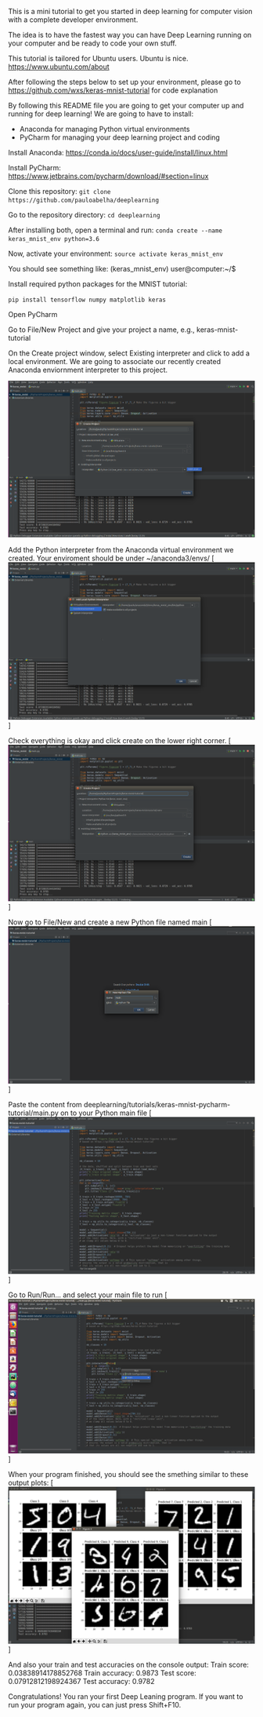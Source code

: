 
This is a mini tutorial to get you started in deep learning for computer vision with a complete developer environment.

The idea is to have the fastest way you can have Deep Learning running on your computer and be ready to code your own stuff.

This tutorial is tailored for Ubuntu users. Ubuntu is nice. https://www.ubuntu.com/about

After following the steps below to set up your environment, please go to https://github.com/wxs/keras-mnist-tutorial for code explanation

By following this README file you are going to get your computer up and running for deep learning!
We are going to have to install:
+ Anaconda for managing Python virtual environments
+ PyCharm for managing your deep learning project and coding

Install Anaconda: https://conda.io/docs/user-guide/install/linux.html

Install PyCharm: https://www.jetbrains.com/pycharm/download/#section=linux

Clone this repository: ``git clone https://github.com/pauloabelha/deeplearning``

Go to the repository directory: ``cd deeplearning``

After installing both, open a terminal and run: ``conda create --name keras_mnist_env python=3.6``

Now, activate your environment: ``source activate keras_mnist_env``

You should see something like: (keras_mnist_env) user@computer:~/$

Install required python packages for the MNIST tutorial:

``pip install tensorflow numpy matplotlib keras``

Open PyCharm

Go to File/New Project and give your project a name, e.g., keras-mnist-tutorial

On the Create project window, select Existing interpreter and click to add a local environment. We are going to associate our recently created Anaconda enviornment interpreter to this project.

![Step 1](https://github.com/pauloabelha/deeplearning/blob/master/tutorials/keras-mnist-pycharm-tutorial/images/keras-mnist-tutorial-pycharm1.png?raw=true)

Add the Python interpreter from the Anaconda virtual environment we created. Your enviroment should be under ~/anaconda3/envs/
[![Step 2](https://github.com/pauloabelha/deeplearning/blob/master/tutorials/keras-mnist-pycharm-tutorial/images/keras-mnist-tutorial-pycharm2.png?raw=true)]

Check everything is okay and click create on the lower right corner.
[![Step 3](https://github.com/pauloabelha/deeplearning/blob/master/tutorials/keras-mnist-pycharm-tutorial/images/keras-mnist-tutorial-pycharm3.png?raw=true)]

Now go to File/New and create a new Python file named main
[![Step 4](https://github.com/pauloabelha/deeplearning/blob/master/tutorials/keras-mnist-pycharm-tutorial/images/keras-mnist-tutorial-pycharm4.png?raw=true)]

Paste the content from deeplearning/tutorials/keras-mnist-pycharm-tutorial/main.py on to your Python main file
[![Step 5](https://github.com/pauloabelha/deeplearning/blob/master/tutorials/keras-mnist-pycharm-tutorial/images/keras-mnist-tutorial-pycharm5.png?raw=true)]

Go to Run/Run... and select your main file to run
[![Step 6](https://github.com/pauloabelha/deeplearning/blob/master/tutorials/keras-mnist-pycharm-tutorial/images/keras-mnist-tutorial-pycharm6.png?raw=true)]

When your program finished, you should see the smething similar to these output plots:
[![Step 7](https://github.com/pauloabelha/deeplearning/blob/master/tutorials/keras-mnist-pycharm-tutorial/images/keras-mnist-tutorial-pycharm7.png?raw=true)]

And also your train and test accuracies on the console output:
Train score: 0.03838914178852768
Train accuracy: 0.9873
Test score: 0.07912812198924367
Test accuracy: 0.9782

Congratulations! You ran your first Deep Leaning program.
If you want to run your program again, you can just press Shift+F10.
